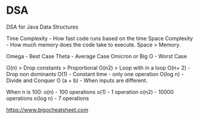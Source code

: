 # DSA
DSA for Java
Data Structures

Time Complexity - How fast code runs based on the time 
Space Complexity - How much memory does the code take to execute. Space > Memory. 

Omega - Best Case
Theta - Average Case
Omicron or Big O - Worst Case

O(n) > Drop constants > Proportional 
O(n2) > Loop with in a loop
O(n+ 2) - Drop non dominants 
O(1) - Constant time - only one operation
O(log n) - Divide and Conquer
O (a + b) - When inputs are different.

When n is 100:
o(n) - 100 operations
o(1) - 1 operation
o(n2) - 10000 operations
o(log n) - 7 operations

https://www.bigocheatsheet.com